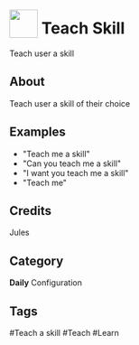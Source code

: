 # <img src="https://raw.githack.com/FortAwesome/Font-Awesome/master/svgs/solid/robot.svg" card_color="#FF9457" width="50" height="50" style="vertical-align:bottom"/> Teach Skill
Teach user a skill

## About
Teach user a skill of their choice

## Examples
* "Teach me a skill"
* "Can you teach me a skill"
* "I want you teach me a skill"
* "Teach me"

## Credits
Jules

## Category
**Daily**
Configuration

## Tags
#Teach a skill
#Teach
#Learn

